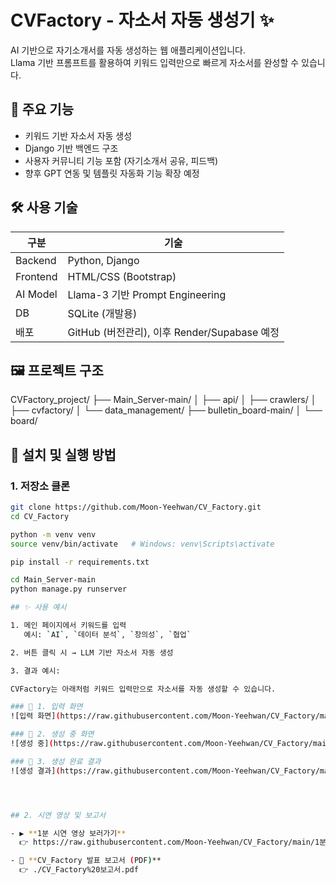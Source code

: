 # CVFactory - 자소서 자동 생성기 ✨

AI 기반으로 자기소개서를 자동 생성하는 웹 애플리케이션입니다.  
Llama 기반 프롬프트를 활용하여 키워드 입력만으로 빠르게 자소서를 완성할 수 있습니다.

## 📌 주요 기능
- 키워드 기반 자소서 자동 생성
- Django 기반 백엔드 구조
- 사용자 커뮤니티 기능 포함 (자기소개서 공유, 피드백)
- 향후 GPT 연동 및 템플릿 자동화 기능 확장 예정

## 🛠 사용 기술

| 구분 | 기술 |
|------|------|
| Backend | Python, Django |
| Frontend | HTML/CSS (Bootstrap) |
| AI Model | Llama-3 기반 Prompt Engineering |
| DB | SQLite (개발용) |
| 배포 | GitHub (버전관리), 이후 Render/Supabase 예정 |

## 🖼 프로젝트 구조

CVFactory_project/
├── Main_Server-main/
│   ├── api/
│   ├── crawlers/
│   ├── cvfactory/
│   └── data_management/
├── bulletin_board-main/
│   └── board/

## 🚀 설치 및 실행 방법

### 1. 저장소 클론
```bash
git clone https://github.com/Moon-Yeehwan/CV_Factory.git
cd CV_Factory

python -m venv venv
source venv/bin/activate   # Windows: venv\Scripts\activate

pip install -r requirements.txt

cd Main_Server-main
python manage.py runserver

## ✨ 사용 예시

1. 메인 페이지에서 키워드를 입력  
   예시: `AI`, `데이터 분석`, `창의성`, `협업`

2. 버튼 클릭 시 → LLM 기반 자소서 자동 생성

3. 결과 예시:

CVFactory는 아래처럼 키워드 입력만으로 자소서를 자동 생성할 수 있습니다.

### 🔹 1. 입력 화면
![입력 화면](https://raw.githubusercontent.com/Moon-Yeehwan/CV_Factory/main/demo_screenshot_1.png)

### 🔹 2. 생성 중 화면
![생성 중](https://raw.githubusercontent.com/Moon-Yeehwan/CV_Factory/main/demo_screenshot_2.png)

### 🔹 3. 생성 완료 결과
![생성 결과](https://raw.githubusercontent.com/Moon-Yeehwan/CV_Factory/main/demo_screenshot_3.png)




## 2. 시연 영상 및 보고서

- ▶️ **1분 시연 영상 보러가기**  
  👉 https://raw.githubusercontent.com/Moon-Yeehwan/CV_Factory/main/1분%20시연%20영상.mp4

- 📄 **CV_Factory 발표 보고서 (PDF)**  
  👉 ./CV_Factory%20보고서.pdf


